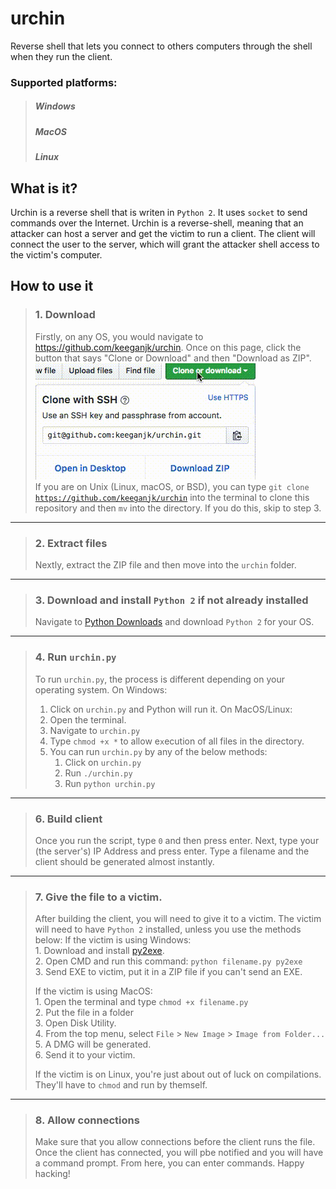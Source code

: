 # urchin

Reverse shell that lets you connect to others computers through the shell when they run the client.

### Supported platforms:
> <h5>Windows</h5>
> <h5>MacOS</h5>
> <h5>Linux</h5>

## What is it?
Urchin is a reverse shell that is writen in `Python 2`. It uses `socket` to send commands over the Internet. Urchin is a reverse-shell, meaning that an attacker can host a server and get the victim to run a client. The client will connect the user to the server, which will grant the attacker shell access to the victim's computer.

## How to use it
> ### 1. Download
> Firstly, on any OS, you would navigate to https://github.com/keeganjk/urchin. Once on this page, click the button that says "Clone or Download" and then "Download as ZIP".
> <br />
> ![Clone or Download](https://github.com/keeganjk/urchin/blob/master/img/clone%20or%20download.gif?raw=true "")
> <br />
> If you are on Unix (Linux, macOS, or BSD), you can type <code>git clone https://github.com/keeganjk/urchin</code> into the terminal to 
> clone this repository and then <code>mv</code> into the directory. If you do this, skip to step 3.

<hr>

> ### 2. Extract files
> Nextly, extract the ZIP file and then move into the <code>urchin</code> folder.

<hr>

> ### 3. Download and install `Python 2` if not already installed
> Navigate to [Python Downloads](https://www.python.org/downloads/release/python-2713) and download `Python 2` for your OS.

<hr>

> ### 4. Run `urchin.py`
> To run `urchin.py`, the process is different depending on your operating system.
> On Windows:
>   1. Click on `urchin.py` and Python will run it.
> On MacOS/Linux:
>   1. Open the terminal.
>   2. Navigate to `urchin.py`
>   3. Type `chmod +x *` to allow e`x`ecution of all files in the directory.
>   4. You can run `urchin.py` by any of the below methods:
>        1. Click on `urchin.py`
>        2. Run `./urchin.py`
>        3. Run `python urchin.py`

<hr>

> ### 6. Build client
> Once you run the script, type `0` and then press enter.
> Next, type your (the server's) IP Address and press enter.
> Type a filename and the client should be generated almost instantly.

<hr>

> ### 7. Give the file to a victim.
> After building the client, you will need to give it to a victim.
> The victim will need to have `Python 2` installed, unless you use the methods below:
>   If the victim is using Windows:<br/>
>     1. Download and install [py2exe](https://sourceforge.net/projects/py2exe/ "py2exe"). <br/>
>     2. Open CMD and run this command: `python filename.py py2exe`<br/>
>     3. Send EXE to victim, put it in a ZIP file if you can't send an EXE.<br/>
>
>   If the victim is using MacOS:<br/>
>     1. Open the terminal and type `chmod +x filename.py`<br/>
>     2. Put the file in a folder<br/>
>     3. Open Disk Utility.<br/>
>     4. From the top menu, select `File` > `New Image` > `Image from Folder...`<br/>
>     5. A DMG will be generated.<br/>
>     6. Send it to your victim.<br/>
> 
>   If the victim is on Linux, you're just about out of luck on compilations. They'll have to `chmod` and run by themself.

<hr>

> ### 8. Allow connections
> Make sure that you allow connections before the client runs the file.
> Once the client has connected, you will pbe notified and you will have a command prompt.
> From here, you can enter commands.
> Happy hacking!
